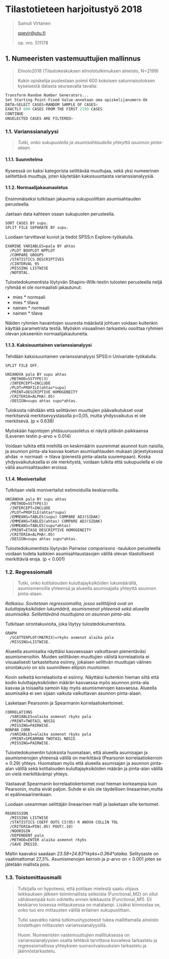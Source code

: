 # Tilastotieteen harjoitustyö 2018

> Samuli Virtanen
>
> spevir@utu.fi
>
> op. nro. 511178

## 1. Numeeristen vastemuuttujien mallinnus

>
> Elinolo2018 (Tilastokeskuksen elinolotutkimuksen aineisto, N=2199)
>
> Kukin opiskelija puolestaan poimii 600 kokoisen satunnaisotoksen kyseisestä datasta
> seuraavalla tavalla:
>

~~~~S
Transform-Random Number Generators...
Set Starting Point-Fixed Value-annetaan oma opiskelijanumero-Ok
DATA>SELECT CASES>RANDOM SAMPLE OF CASES>
EXACTLY 600 CASES FROM THE FIRST 2199 CASES
CONTINUE
UNSELECTED CASES ARE FILTERED>
~~~~

### 1.1. Varianssianalyysi

> _Tutki, onko sukupuolella ja asumisahtaudella yhteyttä asunnon pinta-alaan._

#### 1.1.1. Suunnitelma

Kyseessä on kaksi kategorista selittävää muuttujaa, sekä yksi numeerinen selitettävä muuttuja, joten käytetään kaksisuuntaista varianssianalyysiä.

#### 1.1.2. Normaalijakaumaoletus

Ensimmäiseksi tutkitaan jakaumia sukupuolittain asumisahtauden perusteella.

Jaetaan data kahteen osaan sukupuolen perusteella.

```
SORT CASES BY supu.
SPLIT FILE SEPARATE BY supu.
```

Luodaan tarvittavat kuviot ja tiedot SPSS:n Explore-työkalulla.

```
EXAMINE VARIABLES=pala BY ahtas
  /PLOT BOXPLOT NPPLOT
  /COMPARE GROUPS
  /STATISTICS DESCRIPTIVES
  /CINTERVAL 95
  /MISSING LISTWISE
  /NOTOTAL.
```

Tulostedokumentista löytyvän Shapiro-Wilk-testin tulosten perusteella neljä ryhmää ei ole normaalisti jakautunut:

- mies * normaali
- mies * tilava
- nainen * normaali
- nainen * tilava

Näiden ryhmien havaintojen suuresta määrästä johtuen voidaan kuitenkin käyttää parametrista testiä. Myöskin visuaalinen tarkastelu osoittaa ryhmien olevan jokseenkin normaalijakautuneita.

#### 1.1.3. Kaksisuuntainen varianssianalyysi

Tehdään kaksisuuntainen varianssianalyysi SPSS:n Univariate-työkalulla.

```
SPLIT FILE OFF.

UNIANOVA pala BY supu ahtas
  /METHOD=SSTYPE(3)
  /INTERCEPT=INCLUDE
  /PLOT=PROFILE(ahtas*supu)
  /PRINT=DESCRIPTIVE HOMOGENEITY
  /CRITERIA=ALPHA(.05)
  /DESIGN=supu ahtas supu*ahtas.
```

Tuloksista nähdään että selittävien muuttujien päävaikutukset ovat merkitseviä merkitsevyystasolla p<0,05, mutta yhdysvaikutus ei ole merkitsevä. (p ≈ 0.638)

Myöskään hajontojen yhtäsuuruusoletus ei näytä pitävän paikkaansa (Levenen testin p-arvo ≈ 0.014)

Voidaan tulkita että miehillä on keskimäärin suuremmat asunnot kuin naisilla, ja asunnon pinta-ala kasvaa koetun asumisahtauden mukaan järjestyksessä ahdas -> normaali -> tilava (pienestä pinta-alasta suurempaan). Koska yhdysvaikutuksella ei ole merkitystä, voidaan tulkita että sukupuolella ei ole väliä asumisahtauden eroissa.

#### 1.1.4. Monivertailut

Tutkitaan vielä monivertailut estimoiduilla keskiarvoilla.

```
UNIANOVA pala BY supu ahtas
  /METHOD=SSTYPE(3)
  /INTERCEPT=INCLUDE
  /PLOT=PROFILE(ahtas*supu)
  /EMMEANS=TABLES(supu) COMPARE ADJ(SIDAK)
  /EMMEANS=TABLES(ahtas) COMPARE ADJ(SIDAK)
  /EMMEANS=TABLES(supu*ahtas) 
  /PRINT=ETASQ DESCRIPTIVE HOMOGENEITY
  /CRITERIA=ALPHA(.05)
  /DESIGN=supu ahtas supu*ahtas.
```

Tulostedokumentista löytyvän _Pairwise comparisons_ -taulukon perusteella voidaan todeta kaikkien asumisahtaustasojen välillä olevan tilastollisesti merkittäviä eroja. (p < 0.001)

### 1.2. Regressiomalli

> Tutki, onko kotitalouden kuluttajayksiköiden lukumäärällä, asumismenoilla yhteensä ja alueella asumisajalla yhteyttä asunnon pinta-alaan.

_Ratkaisu: Sovitetaan regressiomallia, jossa selittäjinä ovat on kuluttajayksiköiden lukumäärä, asumismenot yhteensä sekä alueella asumisaika. Selitettävänä muuttujana on asunnon pinta-ala._

Tutkitaan sirontakuvioita, joka löytyy tulostedokumentista.

```
GRAPH
  /SCATTERPLOT(MATRIX)=rkyks asmenot alaika pala
  /MISSING=LISTWISE.
```

Alueella asumisaika näyttäisi kasvaessaan vaikuttavan pienentäväsi asumismenoihin. Muiden selittävien muuttujien välistä korrelaatiota ei visuaalisesti tarkasteltuna esiinny, jokaisen selittvän muuttujan välinen sirontakuvio on siis suunnilleen ellipsin muotoinen.

Kovin selkeitä korrelaatioita ei esiinny. Näyttäisi kuitenkin hieman siltä että kodin kuluttajayksiköiden määrän kasvaessa myös asunnon pinta-ala kasvaa ja toisaalta samoin käy myös asumismenojen kasvaessa. Alueella asumisaika ei sen sijaan vaikuta vaikuttavan asunnon pinta-alaan.

Lasketaan Pearsonin ja Spearmanin korrelaatiokertoimet.

```
CORRELATIONS
  /VARIABLES=alaika asmenot rkyks pala
  /PRINT=TWOTAIL NOSIG
  /MISSING=PAIRWISE.
NONPAR CORR
  /VARIABLES=alaika asmenot rkyks pala
  /PRINT=SPEARMAN TWOTAIL NOSIG
  /MISSING=PAIRWISE.
```

Tulostedokumentin tuloksista huomataan, että alueella asumisajan ja asumismenojen yhteensä välillä on merkittävä (Pearsonin korrelaatiokerroin ≈ 0.29) yhteys. Huomataan myös että alueella asumisajan ja asunnon pinta-alan välillä sekä kotitalouden kuluttajayksiköiden määrän ja pinta-alan välillä on vielä merkittävämpi yhteys.

Vastaavat Spearmanin korrelaatiokertoimet ovat hieman korkeampia kuin Pearsonin, mutta eivät paljon. Suhde ei siis ole täydellisen lineaarinen,mutta ei epälineaarinenkaan. 

Luodaan useamman selittäjän lineaarinen malli ja lasketaan sille kertoimet.

```
REGRESSION
  /MISSING LISTWISE
  /STATISTICS COEFF OUTS CI(95) R ANOVA COLLIN TOL
  /CRITERIA=PIN(.05) POUT(.10)
  /NOORIGIN 
  /DEPENDENT pala
  /METHOD=ENTER alaika asmenot rkyks
  /SAVE ZRESID.
```

Mallin kaavaksi saadaan _23.58+24.83\*rkyks+0.364\*alaika_. Selitysaste on vaatimattomat 27,3%. Asumismenojen kerroin ja p-arvo on < 0.001 joten se jätetään mallista pois.

### 1.3. Toistomittausmalli

> Tutkijalla on hypoteesi, että potilaan mielestä saatu ohjaus leikkauksen jälkeen toiminnallista seikoista (Functional_M2) on ollut vähäisempää kuin odotettu ennen leikkausta (Functional_M1). Eli keskiarvo toisessa mittauksessa on matalampi. Lisäksi kiinnostaa se, onko tuo ero mittausten välillä erilainen sukupuolittain.
>
> Tutki saavatko nämä tutkimushypoteesit tukea mallittamalla aineisto toistettujen mittausten varianssianalyysillä.
>
> Huom. Numeeristen vastemuuttujien mallituksessa on varianssianalyysien osalta tehtävä tarvittava kuvaileva tarkastelu ja regressiomallissa yhteyksien suoraviivaisuuksien tarkastelu ja jäännöstarkastelu.